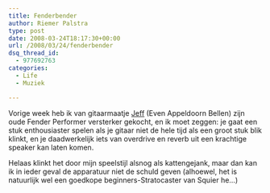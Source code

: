 ```yaml
---
title: Fenderbender
author: Riemer Palstra
type: post
date: 2008-03-24T18:17:30+00:00
url: /2008/03/24/fenderbender
dsq_thread_id:
  - 977692763
categories:
  - Life
  - Muziek

---
```

Vorige week heb ik van gitaarmaatje [Jeff][1] (Even Appeldoorn Bellen) zijn oude Fender Performer versterker gekocht, en ik moet zeggen: je gaat een stuk enthousiaster spelen als je gitaar niet de hele tijd als een groot stuk blik klinkt, en je daadwerkelijk iets van overdrive en reverb uit een krachtige speaker kan laten komen. 

Helaas klinkt het door mijn speelstijl alsnog als kattengejank, maar dan kan ik in ieder geval de apparatuur niet de schuld geven (alhoewel, het is natuurlijk wel een goedkope beginners-Stratocaster van Squier he&#8230;)

 [1]: http://www.jeffophet.net/